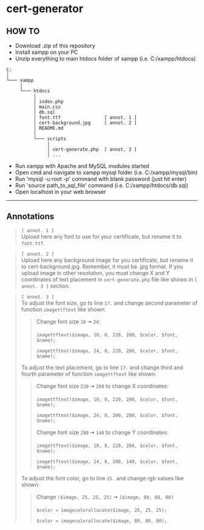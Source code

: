 # cert-generator

## HOW TO

- Download .zip of this repository
- Install xampp on your PC
- Unzip everything to main htdocs folder of xampp (i.e. C:/xampp/htdocs)
```
C:
│
└─── xampp
     │  
     └─── htdocs
          │   
          │ index.php
          │ main.css
          │ db.sql
          │ font.ttf                [ annot. 1 ]
          │ cert-background.jpg     [ annot. 2 ]
          │ README.md
          │
          └─── scripts
               │
               │ cert-generate.php  [ annot. 3 ]
               │ ...
```
- Run xampp with Apache and MySQL modules started
- Open cmd and navigate to xampp mysql folder (i.e. C:/xampp/mysql/bin)
- Run 'mysql -u root -p' command with blank password (just hit enter)
- Run 'source path_to_sql_file' command (i.e. C:/xampp/htdocs/db.sql)
- Open localhost in your web browser
---
## Annotations

> `[ annot. 1 ]`\
> Upload here any font to use for your certificate, but rename it to `font.ttf`.

> `[ annot. 2 ]`\
> Upload here any background image for you certificate, but rename it to cert-background.jpg. Remember, it must be .jpg format. If you upload image in other resolution, you must change X and Y coordinates of text placement in `cert-generate.php` file like shown in `[ annot. 3 ]` section.

> `[ annot. 3 ]`\
> To adjust the font size, go to line `17.` and change second parameter of function `imagettftext` like shown:
> > Change font size `18` 🠆 `24`:
> > ```
> > imagettftext($image, 18, 0, 220, 280, $color, $font, $name);
> > ```
> > ```
> > imagettftext($image, 24, 0, 220, 280, $color, $font, $name);
> > ```
> To adjust the text placement, go to line `17.` and change third and fourth parameter of function `imagettftext` like shown:
> > Change font size `220` 🠆 `200` to change X coordinates:
> > ```
> > imagettftext($image, 18, 0, 220, 280, $color, $font, $name);
> > ```
> > ```
> > imagettftext($image, 24, 0, 200, 280, $color, $font, $name);
> > ```
> > Change font size `280` 🠆 `140` to change Y coordinates:
> > ```
> > imagettftext($image, 18, 0, 220, 280, $color, $font, $name);
> > ```
> > ```
> > imagettftext($image, 24, 0, 200, 140, $color, $font, $name);
> > ```
> To adjust the font color, go to line `15.` and change rgb values like shown:
> > Change `($image, 25, 25, 25)` 🠆 `($image, 80, 80, 80)`
> > ```
> > $color = imagecolorallocate($image, 25, 25, 25);
> > ```
> > ```
> > $color = imagecolorallocate($image, 80, 80, 80);
> > ```